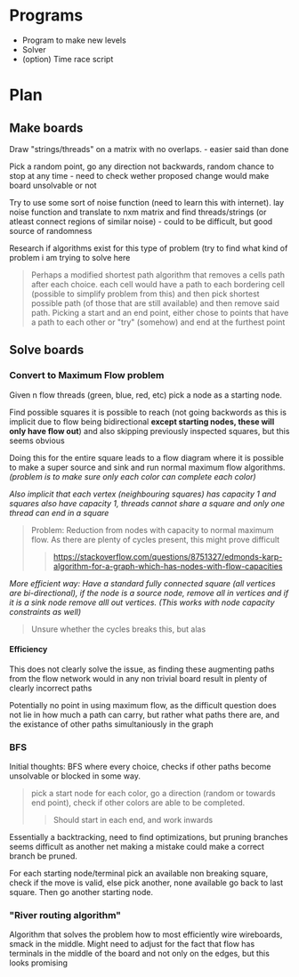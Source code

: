 # Programs

- Program to make new levels
- Solver
- (option) Time race script

# Plan

## Make boards
Draw "strings/threads" on a matrix with no overlaps. - easier said than done  

Pick a random point, go any direction not backwards, random chance to stop at any time - need to check wether proposed change would make board unsolvable or not  

Try to use some sort of noise function (need to learn this with internet). lay noise function and translate to nxm matrix and find threads/strings (or atleast connect regions of similar noise) - could to be difficult, but good source of randomness   

Research if algorithms exist for this type of problem (try to find what kind of problem i am trying to solve here   
> Perhaps a modified shortest path algorithm that removes a cells path after each choice. each cell would have a path to each bordering cell (possible to simplify problem from this) and then pick shortest possible path (of those that are still available) and then remove said path. 
> Picking a start and an end point, either chose to points that have a path to each other or "try" (somehow) and end at the furthest point

## Solve boards

### Convert to Maximum Flow problem

Given n flow threads (green, blue, red, etc) pick a node as a starting node.    

Find possible squares it is possible to reach (not going backwords as this is implicit due to flow being bidirectional **except starting nodes, these will only have flow out**) and also skipping previously inspected squares, but this seems obvious  

Doing this for the entire square leads to a flow diagram where it is possible to make a super source and sink and run normal maximum flow algorithms. *(problem is to make sure only each color can complete each color)*     

*Also implicit that each vertex (neighbouring squares) has capacity 1 and squares also have capacity 1, threads cannot share a square and only one thread can end in a square*    

> Problem: Reduction from nodes with capacity to normal maximum flow. As there are plenty of cycles present, this might prove difficult   
> > https://stackoverflow.com/questions/8751327/edmonds-karp-algorithm-for-a-graph-which-has-nodes-with-flow-capacities

*More efficient way: Have a standard fully connected square (all vertices are bi-directional), if the node is a source node, remove all in vertices and if it is a sink node remove alll out vertices. (This works with node capacity constraints as well)*  

> Unsure whether the cycles breaks this, but alas

#### Efficiency

This does not clearly solve the issue, as finding these augmenting paths from the flow network would in any non trivial board result in plenty of clearly incorrect paths     

Potentially no point in using maximum flow, as the difficult question does not lie in how much a path can carry, but rather what paths there are, and the existance of other paths simultaniously in the graph   

### BFS
Initial thoughts: BFS where every choice, checks if other paths become unsolvable or blocked in some way.   
> pick a start node for each color, go a direction (random or towards end point), check if other colors are able to be completed. 
> > Should start in each end, and work inwards

Essentially a backtracking, need to find optimizations, but pruning branches seems difficult as another net making a mistake could make a correct branch be pruned.   

For each starting node/terminal pick an available non breaking square, check if the move is valid, else pick another, none available go back to last square. Then go another starting node.     

### "River routing algorithm"

Algorithm that solves the problem how to most efficiently wire wireboards, smack in the middle. Might need to adjust for the fact that flow has terminals in the middle of the board and not only on the edges, but this looks promising  


